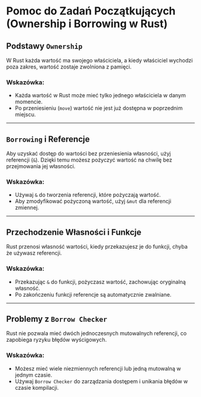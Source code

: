 
# Pomoc do Zadań Początkujących (Ownership i Borrowing w Rust)

## Podstawy `Ownership`
W Rust każda wartość ma swojego właściciela, a kiedy właściciel wychodzi poza zakres, wartość zostaje zwolniona z pamięci.

### Wskazówka:
- Każda wartość w Rust może mieć tylko jednego właściciela w danym momencie.
- Po przeniesieniu (`move`) wartość nie jest już dostępna w poprzednim miejscu.

---

## `Borrowing` i Referencje
Aby uzyskać dostęp do wartości bez przeniesienia własności, użyj referencji (`&`). Dzięki temu możesz pożyczyć wartość na chwilę bez przejmowania jej własności.

### Wskazówka:
- Używaj `&` do tworzenia referencji, które pożyczają wartość.
- Aby zmodyfikować pożyczoną wartość, użyj `&mut` dla referencji zmiennej.

---

## Przechodzenie Własności i Funkcje
Rust przenosi własność wartości, kiedy przekazujesz je do funkcji, chyba że używasz referencji.

### Wskazówka:
- Przekazując `&` do funkcji, pożyczasz wartość, zachowując oryginalną własność.
- Po zakończeniu funkcji referencje są automatycznie zwalniane.

---

## Problemy z `Borrow Checker`
Rust nie pozwala mieć dwóch jednoczesnych mutowalnych referencji, co zapobiega ryzyku błędów wyścigowych.

### Wskazówka:
- Możesz mieć wiele niezmiennych referencji lub jedną mutowalną w jednym czasie.
- Używaj `Borrow Checker` do zarządzania dostępem i unikania błędów w czasie kompilacji.
